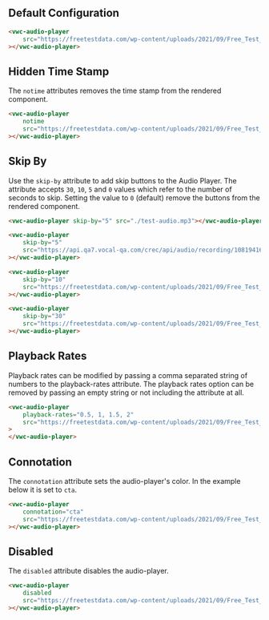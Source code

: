 ## Default Configuration

```html preview
<vwc-audio-player
	src="https://freetestdata.com/wp-content/uploads/2021/09/Free_Test_Data_2MB_MP3.mp3"
></vwc-audio-player>
```

## Hidden Time Stamp

The `notime` attributes removes the time stamp from the rendered component.

```html preview
<vwc-audio-player
	notime
	src="https://freetestdata.com/wp-content/uploads/2021/09/Free_Test_Data_2MB_MP3.mp3"
></vwc-audio-player>
```

## Skip By

Use the `skip-by` attribute to add skip buttons to the Audio Player. The attribute accepts `30`, `10`, `5` and `0` values which refer to the number of seconds to skip. Setting the value to `0` (default) remove the buttons from the rendered component.

```html preview
<vwc-audio-player skip-by="5" src="./test-audio.mp3"></vwc-audio-player>

<vwc-audio-player
	skip-by="5"
	src="https://api.qa7.vocal-qa.com/crec/api/audio/recording/1081941695?access_token=eyJhbGciOiJIUzI1NiIsInR5cCI6IkpXVCJ9.eyJhY2NvdW50X2lkIjoiODEyMzE3IiwidXNlcl9pZCI6IjEwMDU3Nzc0Iiwic2Vzc2lvbl9pZCI6IjViMTE4ZTYwLWM4MjktNGYyOC1hMDZlLTNmMjAyMDEwOTdhMCIsImV4cCI6MTc1Mjc0ODcyMiwiYXVkIjpbImdhdGV3YXkiXSwiYXV0aG9yaXRpZXMiOlsiVVNFUiJdLCJjbGllbnRfaWQiOiJtb2JpbGUiLCJzY29wZSI6WyJyZWFkIiwid3JpdGUiXSwidXNlcl9uYW1lIjoiam9lX2Njcl90ZXN0X2FhIiwicm9sZV9pZCI6IkFDQ09VTlRfQURNSU5JU1RSQVRPUiIsInN1YiI6ImpvZV9jY3JfdGVzdF9hYSIsImlhdCI6MTc1Mjc0MTUyMiwianRpIjoiYzJkMjliZTAtNmVmZi00OGJiLTljOTEtNmQ3YzhmOThkMjI5In0.2EGaMahlPg7eFgBpywlUvn-pdQ5kwE33kdXOEccHjyU"
></vwc-audio-player>

<vwc-audio-player
	skip-by="10"
	src="https://freetestdata.com/wp-content/uploads/2021/09/Free_Test_Data_2MB_MP3.mp3"
></vwc-audio-player>

<vwc-audio-player
	skip-by="30"
	src="https://freetestdata.com/wp-content/uploads/2021/09/Free_Test_Data_2MB_MP3.mp3"
></vwc-audio-player>
```

## Playback Rates

Playback rates can be modified by passing a comma separated string of numbers to the playback-rates attribute. The playback rates option can be removed by passing an empty string or not including the attribute at all.

```html preview 270px
<vwc-audio-player
	playback-rates="0.5, 1, 1.5, 2"
	src="https://freetestdata.com/wp-content/uploads/2021/09/Free_Test_Data_2MB_MP3.mp3"
>
</vwc-audio-player>
```

## Connotation

The `connotation` attribute sets the audio-player's color. In the example below it is set to `cta`.

```html preview
<vwc-audio-player
	connotation="cta"
	src="https://freetestdata.com/wp-content/uploads/2021/09/Free_Test_Data_2MB_MP3.mp3"
></vwc-audio-player>
```

## Disabled

The `disabled` attribute disables the audio-player.

```html preview
<vwc-audio-player
	disabled
	src="https://freetestdata.com/wp-content/uploads/2021/09/Free_Test_Data_2MB_MP3.mp3ßß"
></vwc-audio-player>
```
